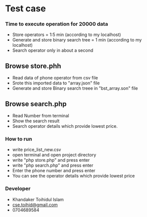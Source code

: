 # Test case #


### Time to execute  operation for 20000 data ###
* Store operators = 1:5 min (according to my localhost)
* Generate and store binary search tree = 1 min (according to my localhost)
* Search operator only in about a second 





Browse store.phh
-------------------------------------------
* Read data of phone operator from csv file
* Srote this imported data to "array.json" file
* Generate and store Binary search treee in "bst_array.son" file

Browse search.php
-------------------------------------------

* Read Number from terminal
* Show the search result
* Search operator details which provide lowest price.

### How to run ###

* write price_list_new.csv
* open terminal and open project directory
* write "php store.php" and press enter
* write "php search.php" and press enter
* Enter the phone number and press enter
* You can see the operator details which provide lowest price

### Developer ###

* Khandaker Toihidul Islam
* cse.toihid@gmail.com
* 0704689584


